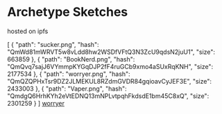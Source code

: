 # Archetype Sketches

hosted on ipfs

[
  {
    "path": "sucker.png",
    "hash": "QmWd81mWRVT5w8vLdd8hw2WSDfVFtQ3N3ZcU9qdsN2juU1",
    "size": 663859
  },
  {
    "path": "BookNerd.png",
    "hash": "QmQvq7sajJ6VYmmpKYGqDJP2fF4ruGCb9xmo4aSUxRqKNH",
    "size": 2177534
  },
  {
    "path": "worryer.png",
    "hash": "QmQZQPHxTsr9DZ2JLMEKUL8RZdmGVDR84gqioavCyJEF3E",
    "size": 2433003
  },
  {
    "path": "Vaper.png",
    "hash": "QmdgQ6HrhKYh2eVtEDNQ13mNPLvtpqhFkdsdE1bm45C8xQ",
    "size": 2301259
  }
]
[worryer](https://ipfs.io/ipfs/bafybeiba7o5e4d3egcmakswxwobg36xprckw55s4yqijfryrwxxg7zyx2e/)
